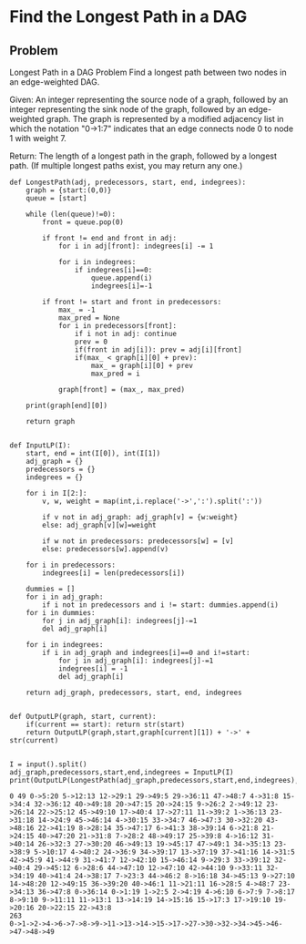 # Find the Longest Path in a DAG
## Problem
Longest Path in a DAG Problem
Find a longest path between two nodes in an edge-weighted DAG.

Given: An integer representing the source node of a graph, followed by an integer representing the sink node of the graph, followed by an edge-weighted graph. The graph is represented by a modified adjacency list in which the notation "0->1:7" indicates that an edge connects node 0 to node 1 with weight 7.

Return: The length of a longest path in the graph, followed by a longest path. (If multiple longest paths exist, you may return any one.)


```
def LongestPath(adj, predecessors, start, end, indegrees):
    graph = {start:(0,0)}
    queue = [start]
        
    while (len(queue)!=0):
        front = queue.pop(0)
        
        if front != end and front in adj:
            for i in adj[front]: indegrees[i] -= 1
            
            for i in indegrees:
                if indegrees[i]==0: 
                    queue.append(i)
                    indegrees[i]=-1
                    
        if front != start and front in predecessors:
            max_ = -1
            max_pred = None
            for i in predecessors[front]:
                if i not in adj: continue
                prev = 0
                if(front in adj[i]): prev = adj[i][front]
                if(max_ < graph[i][0] + prev):
                    max_ = graph[i][0] + prev
                    max_pred = i
                    
            graph[front] = (max_, max_pred) 
        
    print(graph[end][0])
    
    return graph


def InputLP(I):
    start, end = int(I[0]), int(I[1])
    adj_graph = {}
    predecessors = {}
    indegrees = {}

    for i in I[2:]:
        v, w, weight = map(int,i.replace('->',':').split(':'))
    
        if v not in adj_graph: adj_graph[v] = {w:weight}
        else: adj_graph[v][w]=weight
        
        if w not in predecessors: predecessors[w] = [v]
        else: predecessors[w].append(v)

    for i in predecessors: 
        indegrees[i] = len(predecessors[i])

    dummies = []
    for i in adj_graph:
        if i not in predecessors and i != start: dummies.append(i)
    for i in dummies:
        for j in adj_graph[i]: indegrees[j]-=1
        del adj_graph[i]

    for i in indegrees:
        if i in adj_graph and indegrees[i]==0 and i!=start:
            for j in adj_graph[i]: indegrees[j]-=1
            indegrees[i] = -1
            del adj_graph[i]
    
    return adj_graph, predecessors, start, end, indegrees


def OutputLP(graph, start, current):
    if(current == start): return str(start)
    return OutputLP(graph,start,graph[current][1]) + '->' + str(current)


I = input().split()
adj_graph,predecessors,start,end,indegrees = InputLP(I)
print(OutputLP(LongestPath(adj_graph,predecessors,start,end,indegrees),start,end))
```

    0 49 0->5:20 5->12:13 12->29:1 29->49:5 29->36:11 47->48:7 4->31:8 15->34:4 32->36:12 40->49:18 20->47:15 20->24:15 9->26:2 2->49:12 23->26:14 22->25:12 45->49:10 17->40:4 17->27:11 11->39:2 1->36:13 23->31:18 14->24:9 45->46:14 4->30:15 33->34:7 46->47:3 30->32:20 43->48:16 22->41:19 8->28:14 35->47:17 6->41:3 38->39:14 6->21:8 21->24:15 40->47:20 21->31:8 7->28:2 48->49:17 25->39:8 4->16:12 31->40:14 26->32:3 27->30:20 46->49:13 19->45:17 47->49:1 34->35:13 23->38:9 5->10:17 4->40:2 24->36:9 34->39:17 13->37:19 37->41:16 14->31:5 42->45:9 41->44:9 31->41:7 12->42:10 15->46:14 9->29:3 33->39:12 32->40:4 29->45:12 6->28:6 44->47:10 12->47:10 42->44:10 9->33:11 32->34:19 40->41:4 24->38:17 7->23:3 44->46:2 8->16:18 34->45:13 9->27:10 14->48:20 12->49:15 36->39:20 40->46:1 11->21:11 16->28:5 4->48:7 23->34:13 36->47:8 0->36:14 0->1:19 1->2:5 2->4:19 4->6:10 6->7:9 7->8:17 8->9:10 9->11:11 11->13:1 13->14:19 14->15:16 15->17:3 17->19:10 19->20:16 20->22:15 22->43:8
    263
    0->1->2->4->6->7->8->9->11->13->14->15->17->27->30->32->34->45->46->47->48->49



```

```
